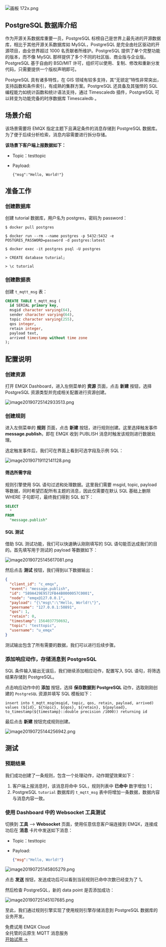![画板 172x.png](https://static.emqx.net/images/59a2b2df1035f9a1f7e3c364a1528a48.png)

## PostgreSQL 数据库介绍

作为开源关系数据库重要一员，PostgreSQL 标榜自己是世界上最先进的开源数据库，相比于其他开源关系数据库如 MySQL，PostgreSQL 是完全由社区驱动的开源项目，由全世界超过 1000 名贡献者所维护。PostgreSQL 提供了单个完整功能的版本，而不像 MySQL 那样提供了多个不同的社区版、商业版与企业版。PostgreSQL 基于自由的 BSD/MIT 许可，组织可以使用、复制、修改和重新分发代码，只需要提供一个版权声明即可。

PostgreSQL 具有诸多特性，在 GIS 领域有较多支持，其“无锁定”特性非常突出，支持函数和条件索引，有成熟的集群方案。PostgreSQL 还具备及其强悍的 SQL 编程能力如统计函数和统计语法支持，通过 Timescaledb 插件，PostgreSQL 可以转变为功能完备的时序数据库 Timescaledb 。





## 场景介绍

该场景需要将 EMQX 指定主题下且满足条件的消息存储到 PostgreSQL 数据库。为了便于后续分析检索，消息内容需要进行拆分存储。

**该场景下客户端上报数据如下：**

- Topic：testtopic

- Payload:

  ```
  {"msg":"Hello, World!"}
  ```

## 准备工作

### 创建数据库

创建 tutorial 数据库，用户名为 postgres，密码为 password：

```shell
$ docker pull postgres

$ docker run --rm --name postgres -p 5432:5432 -e POSTGRES_PASSWORD=password -d postgres:latest

$ docker exec -it postgres psql -U postgres

> CREATE database tutorial;

> \c tutorial
```



### 创建数据表

创建 `t_mqtt_msg` 表：

```sql
CREATE TABLE t_mqtt_msg (
  id SERIAL primary key,
  msgid character varying(64),
  sender character varying(64),
  topic character varying(255),
  qos integer,
  retain integer,
  payload text,
  arrived timestamp without time zone
);
```



## 配置说明

### 创建资源

打开 EMQX Dashboard，进入左侧菜单的 **资源** 页面，点击 **新建** 按钮，选择 PostgreSQL 资源类型并完成相关配置进行资源创建。

![image20190725142933513.png](https://static.emqx.net/images/7886bf1c52c3cf3a97eead6bd3388f09.png)



### 创建规则

进入左侧菜单的 **规则** 页面，点击 **新建** 按钮，进行规则创建。这里选择触发事件 **message.publish**，即在 EMQX 收到 PUBLISH 消息时触发该规则进行数据处理。

选定触发事件后，我们可在界面上看到可选字段及示例 SQL：

![image20190719112141128.png](https://static.emqx.net/images/98eedf967390caf95e040a2376d5bc1e.png)



#### 筛选所需字段

规则引擎使用 SQL 语句过滤和处理数据。这里我们需要 msgid, topic, payload 等数据，同时希望匹配所有主题的消息，因此仅需要在默认 SQL 基础上删除 WHERE 子句即可，最终我们得到 SQL 如下：

```sql
SELECT
  *
FROM
  "message.publish"
```



#### SQL 测试

借助 SQL 测试功能，我们可以快速确认刚刚填写的 SQL 语句能否达成我们的目的。首先填写用于测试的 payload 等数据如下：

![image20190725145617081.png](https://static.emqx.net/images/8d392abf53abb299ab6eb68c77541c83.png)

然后点击 **测试** 按钮，我们得到以下数据输出：

```json
{
  "client_id": "c_emqx",
  "event": "message.publish",
  "id": "589A429E9572FB44B0000057C0001",
  "node": "emqx@127.0.0.1",
  "payload": "{\"msg\":\"Hello, World!\"}",
  "peername": "127.0.0.1:50891",
  "qos": 1,
  "retain": 0,
  "timestamp": 1564037750692,
  "topic": "testtopic",
  "username": "u_emqx"
}
```

测试输出包含了所有需要的数据，我们可以进行后续步骤。



### 添加响应动作，存储消息到 PostgreSQL

SQL 条件输入输出无误后，我们继续添加相应动作，配置写入 SQL 语句，将筛选结果存储到 PostgreSQL。

点击响应动作中的 **添加** 按钮，选择 **保存数据到 PostgreSQL** 动作，选取刚刚创建的 `PostgreSQL` 资源并填写 SQL 模板如下：

`insert into t_mqtt_msg(msgid, topic, qos, retain, payload, arrived) values (${id}, ${topic}, ${qos}, ${retain}, ${payload}, to_timestamp(${timestamp}::double precision /1000)) returning id`

最后点击 **新建** 按钮完成规则创建。

![image20190725144256942.png](https://static.emqx.net/images/efe039e16812a013224a138a97fb145b.png)


## 测试

### 预期结果

我们成功创建了一条规则，包含一个处理动作，动作期望效果如下：

1. 客户端上报消息时，该消息将命中 SQL，规则列表中 **已命中** 数字增加 1；
2. PostgreSQL `tutorial` 数据库的 `t_mqtt_msg` 表中将增加一条数据，数据内容与消息内容一致。



### 使用 Dashboard 中的 Websocket 工具测试

切换到 **工具** --> **Websocket** 页面，使用任意信息客户端连接到 EMQX，连接成功后在 **消息** 卡片中发送如下消息：

- Topic：testtopic

- Payload:

  ```json
  {"msg":"Hello, World!"}
  ```

![image20190725145805279.png](https://static.emqx.net/images/cdc7e0a8eb06de9b710e9bb31736c3ff.png)

点击 **发送** 按钮，发送成功后可以看到当前规则已命中次数已经变为了 1。

然后检查 PostgreSQL，新的 data point 是否添加成功：

![image20190725145107685.png](https://static.emqx.net/images/97aa310b042ec33b08846024d8d9afeb.png)

至此，我们通过规则引擎实现了使用规则引擎存储消息到 PostgreSQL 数据库的业务开发。



<section class="promotion">
    <div>
        免费试用 EMQX Cloud
        <div class="is-size-14 is-text-normal has-text-weight-normal">全托管的云原生 MQTT 消息服务</div>
    </div>
    <a href="https://www.emqx.com/zh/signup?continue=https://cloud.emqx.com/console/deployments/0?oper=new" class="button is-gradient px-5">开始试用 →</a>
</section>
